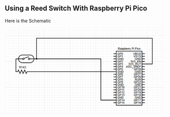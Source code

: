 ## Using a Reed Switch With Raspberry Pi Pico

Here is the Schematic

![Schematic](./Img//Screenshot%202024-08-05%20210306.png)

